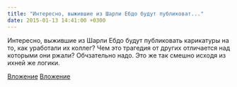 ```yaml
---
title: "Интересно, выжившие из Шарли Ебдо будут публиковат..."
date: 2015-01-13 14:41:00 +0300
---
```


Интересно, выжившие из Шарли Ебдо будут публиковать карикатуры на то, как уработали их коллег? Чем это трагедия от других отличается над которыми они ржали? Обчзательно надо. Это же так смешно исходя из ихней же логики.


[Вложение](https://vk.com/photo41076938_351529148)
[Вложение](https://vk.com/photo41076938_351529153)
